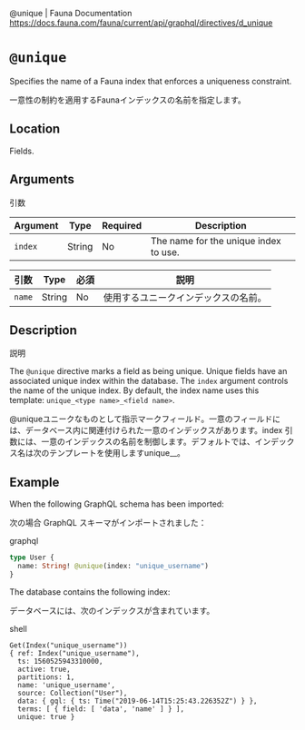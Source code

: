 @unique | Fauna Documentation
https://docs.fauna.com/fauna/current/api/graphql/directives/d_unique

# `@unique`

Specifies the name of a Fauna index that enforces a uniqueness constraint.

一意性の制約を適用するFaunaインデックスの名前を指定します。

## [](#location)Location

Fields.

## [](#arguments)Arguments

引数

|Argument|Type|Required|Description|
|--|--|--|--|
|`index`|String|No|The name for the unique index to use.|

|引数|Type|必須|説明|
|--|--|--|--|
|`name`|String|No|使用するユニークインデックスの名前。|

## [](#description)Description

説明

The `@unique` directive marks a field as being unique. Unique fields have an associated unique index within the database. The `index` argument controls the name of the unique index. By default, the index name uses this template: `unique_<type name>_<field name>`.

@uniqueユニークなものとして指示マークフィールド。一意のフィールドには、データベース内に関連付けられた一意のインデックスがあります。index 引数には、一意のインデックスの名前を制御します。デフォルトでは、インデックス名は次のテンプレートを使用しますunique_<type name>_<field name>。

## [](#example)Example

When the following GraphQL schema has been imported:

次の場合 GraphQL スキーマがインポートされました：

graphql

```graphql
type User {
  name: String! @unique(index: "unique_username")
}
```

The database contains the following index:

データベースには、次のインデックスが含まれています。

shell

```shell
Get(Index("unique_username"))
{ ref: Index("unique_username"),
  ts: 1560525943310000,
  active: true,
  partitions: 1,
  name: 'unique_username',
  source: Collection("User"),
  data: { gql: { ts: Time("2019-06-14T15:25:43.226352Z") } },
  terms: [ { field: [ 'data', 'name' ] } ],
  unique: true }
```

